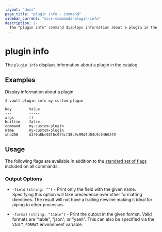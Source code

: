 ```yaml
---
layout: "docs"
page_title: "plugin info - Command"
sidebar_current: "docs-commands-plugin-info"
description: |-
  The "plugin info" command displays information about a plugin in the catalog.
---
```


# plugin info

The `plugin info` displays information about a plugin in the catalog.

## Examples

Display information about a plugin

```text
$ vault plugin info my-custom-plugin

Key        Value
---        -----
args       []
builtin    false
command    my-custom-plugin
name       my-custom-plugin
sha256     d3f0a8be02f6c074cf38c9c99d4d04c9c6466249
```

## Usage

The following flags are available in addition to the [standard set of
flags](/docs/commands/index.html) included on all commands.

### Output Options

- `-field` `(string: "")` - Print only the field with the given name. Specifying
  this option will take precedence over other formatting directives. The result
  will not have a trailing newline making it ideal for piping to other
  processes.

- `-format` `(string: "table")` - Print the output in the given format. Valid
  formats are "table", "json", or "yaml". This can also be specified via the
  `VAULT_FORMAT` environment variable.
